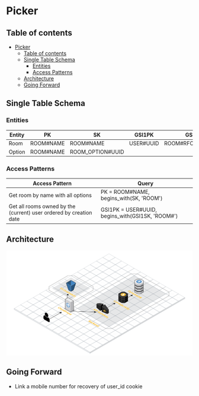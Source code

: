 # Picker

## Table of contents
- [Picker](#picker)
  - [Table of contents](#table-of-contents)
  - [Single Table Schema](#single-table-schema)
    - [Entities](#entities)
    - [Access Patterns](#access-patterns)
  - [Architecture](#architecture)
  - [Going Forward](#going-forward)


## Single Table Schema

### Entities
| Entity | PK        | SK               | GSI1PK    | GSI1SK            | type   |
| ------ | --------- | ---------------- | --------- | ----------------- | ------ |
| Room   | ROOM#NAME | ROOM#NAME        | USER#UUID | ROOM#RFC3339#NAME | room   |
| Option | ROOM#NAME | ROOM_OPTION#UUID |           |                   | option |

### Access Patterns
| Access Pattern                                                     | Query                                            |
| ------------------------------------------------------------------ | ------------------------------------------------ |
| Get room by name with all options                                  | PK = ROOM#NAME, begins_with(SK, 'ROOM')          |
| Get all rooms owned by the (current) user ordered by creation date | GSI1PK = USER#UUID, begins_with(GSI1SK, 'ROOM#') |

## Architecture
<img src="./architecture.svg">

## Going Forward
- Link a mobile number for recovery of user_id cookie
